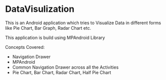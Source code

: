 # DataVisulization
This is an Android  application which tries to Visualize Data in different forms like Pie Chart, Bar Graph, Radar Chart etc.

This application is build using MPAndroid Library

Concepts Covered: 
* Navigation Drawer
* MPAndroid
* Common Navigation Drawer across all the Activities
* Pie Chart, Bar Chart, Radar Chart, Half Pie Chart

